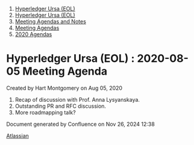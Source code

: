 1. [Hyperledger Ursa (EOL)](index.html)
2. [Hyperledger Ursa (EOL)](19595269.html)
3. [Meeting Agendas and Notes](Meeting-Agendas-and-Notes_19603313.html)
4. [Meeting Agendas](Meeting-Agendas_19603319.html)
5. [2020 Agendas](2020-Agendas_19611908.html)

# Hyperledger Ursa (EOL) : 2020-08-05 Meeting Agenda

Created by Hart Montgomery on Aug 05, 2020

1. Recap of discussion with Prof. Anna Lysyanskaya.
2. Outstanding PR and RFC discussion.
3. More roadmapping talk?

Document generated by Confluence on Nov 26, 2024 12:38

[Atlassian](http://www.atlassian.com/)
